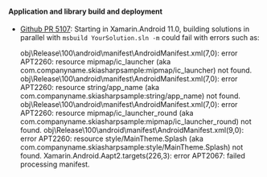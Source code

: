 #### Application and library build and deployment

  * [Github PR 5107][0]: Starting in Xamarin.Android 11.0, building
    solutions in parallel with `msbuild YourSolution.sln -m` could
    fail with errors such as:

    obj\Release\100\android\manifest\AndroidManifest.xml(7,0): error APT2260: resource mipmap/ic_launcher (aka com.companyname.skiasharpsample:mipmap/ic_launcher) not found.
    obj\Release\100\android\manifest\AndroidManifest.xml(7,0): error APT2260: resource string/app_name (aka com.companyname.skiasharpsample:string/app_name) not found.
    obj\Release\100\android\manifest\AndroidManifest.xml(7,0): error APT2260: resource mipmap/ic_launcher_round (aka com.companyname.skiasharpsample:mipmap/ic_launcher_round) not found.
    obj\Release\100\android\manifest\AndroidManifest.xml(9,0): error APT2260: resource style/MainTheme.Splash (aka com.companyname.skiasharpsample:style/MainTheme.Splash) not found.
    Xamarin.Android.Aapt2.targets(226,3): error APT2067: failed processing manifest.

[0]: https://github.com/xamarin/xamarin-android/pull/5107
